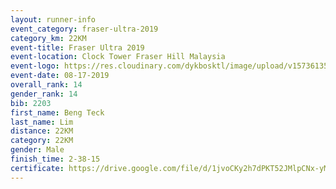 ```yaml
---
layout: runner-info 
event_category: fraser-ultra-2019 
category_km: 22KM 
event-title: Fraser Ultra 2019 
event-location: Clock Tower Fraser Hill Malaysia 
event-logo: https://res.cloudinary.com/dykbosktl/image/upload/v1573613535/Logo/logo_mfst7w.jpg
event-date: 08-17-2019 
overall_rank: 14
gender_rank: 14
bib: 2203
first_name: Beng Teck
last_name: Lim
distance: 22KM
category: 22KM
gender: Male
finish_time: 2-38-15
certificate: https://drive.google.com/file/d/1jvoCKy2h7dPKT52JMlpCNx-yM7MPz8Dy/view?usp=sharing
---
```

